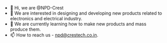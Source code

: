 - 👋 Hi, we are @NPD-Crest
- 👀 We are interested in designing and developing new products related to electronics and electrical industry.
- 🌱 We are currently learning how to make new products and mass produce them.
- 📫 How to reach us - npd@crestech.co.in.

<!---
NPD-Crest/NPD-Crest is a ✨ special ✨ repository because its `README.md` (this file) appears on your GitHub profile.
You can click the Preview link to take a look at your changes.
--->
